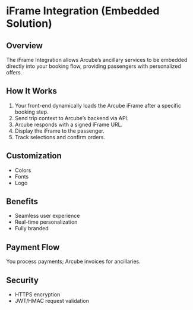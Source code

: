 # iFrame Integration (Embedded Solution)

## Overview
The iFrame Integration allows Arcube’s ancillary services to be embedded directly into your booking flow, providing passengers with personalized offers.

## How It Works
1. Your front-end dynamically loads the Arcube iFrame after a specific booking step.
2. Send trip context to Arcube’s backend via API.
3. Arcube responds with a signed iFrame URL.
4. Display the iFrame to the passenger.
5. Track selections and confirm orders.

## Customization
- Colors
- Fonts
- Logo

## Benefits
- Seamless user experience
- Real-time personalization
- Fully branded

## Payment Flow
You process payments; Arcube invoices for ancillaries.

## Security
- HTTPS encryption
- JWT/HMAC request validation

